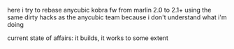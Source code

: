 here i try to rebase anycubic kobra fw from marlin 2.0 to 2.1+ using the same dirty hacks as the anycubic team because i don't understand what i'm doing

current state of affairs: it builds, it works to some extent
